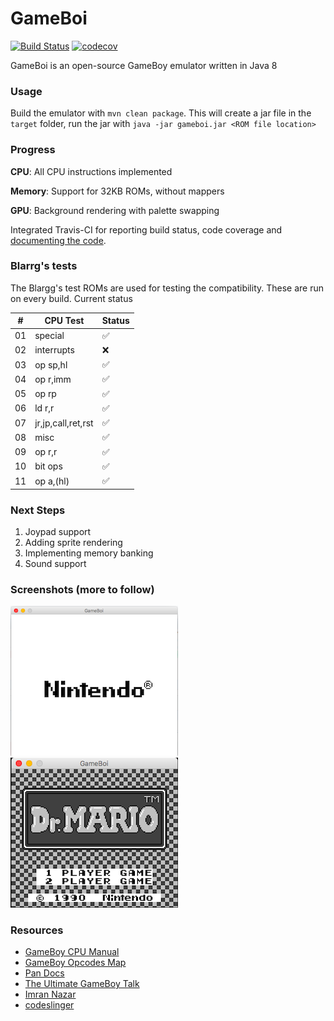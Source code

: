 # GameBoi

[![Build Status](https://travis-ci.org/sidmalik123/GameBoi.svg?branch=master)](https://travis-ci.org/sidmalik123/GameBoi)
[![codecov](https://codecov.io/gh/sidmalik123/GameBoi/branch/master/graph/badge.svg)](https://codecov.io/gh/sidmalik123/GameBoi)

GameBoi is an open-source GameBoy emulator written in Java 8

### Usage

Build the emulator with `mvn clean package`. This will create a jar file in the `target` folder, run the jar with `java -jar gameboi.jar <ROM file location>`

### Progress

**CPU**: All CPU instructions implemented

**Memory**: Support for 32KB ROMs, without mappers

**GPU**: Background rendering with palette swapping

Integrated Travis-CI for reporting build status, code coverage and [documenting the code]( https://codedocs.xyz/sidmalik123/GameBoi/annotated.html).

### Blarrg's tests

The Blargg's test ROMs are used for testing the compatibility. These are run on every build. Current status

| #   | CPU Test            | Status |
| --- | ---                 | ---    |
| 01  | special             | ✅      |
| 02  | interrupts          | ❌      |
| 03  | op sp,hl            | ✅      |
| 04  | op r,imm            | ✅      |
| 05  | op rp               | ✅      |
| 06  | ld r,r              | ✅      |
| 07  | jr,jp,call,ret,rst  | ✅      |
| 08  | misc                | ✅      |
| 09  | op r,r              | ✅      |
| 10  | bit ops             | ✅      |
| 11  | op a,(hl)           | ✅      |


### Next Steps

1. Joypad support
2. Adding sprite rendering
3. Implementing memory banking
4. Sound support

### Screenshots (more to follow)
![GameBoy Boot](screenshots/screenshot_gameboy_boot.png)
![Mario](screenshots/mario-screenshot.png)

### Resources

* [GameBoy CPU Manual](http://marc.rawer.de/Gameboy/Docs/GBCPUman.pdf)
* [GameBoy Opcodes Map](http://pastraiser.com/cpu/gameboy/gameboy_opcodes.html)
* [Pan Docs](http://bgb.bircd.org/pandocs.htm)
* [The Ultimate GameBoy Talk](https://www.youtube.com/watch?v=HyzD8pNlpwI)
* [Imran Nazar](http://imrannazar.com/GameBoy-Emulation-in-JavaScript:-The-CPU)
* [codeslinger](http://www.codeslinger.co.uk/pages/projects/gameboy.html)
